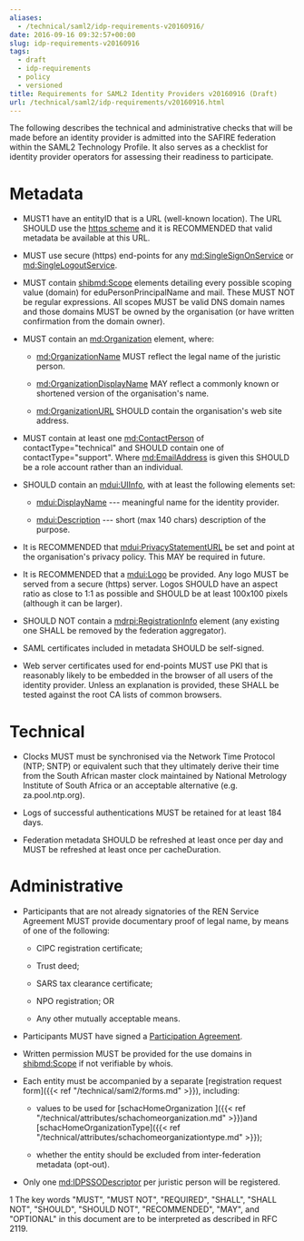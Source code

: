 ```yaml
---
aliases:
  - /technical/saml2/idp-requirements-v20160916/
date: 2016-09-16 09:32:57+00:00
slug: idp-requirements-v20160916
tags:
  - draft
  - idp-requirements
  - policy
  - versioned
title: Requirements for SAML2 Identity Providers v20160916 (Draft)
url: /technical/saml2/idp-requirements/v20160916.html
---
```


The following describes the technical and administrative checks that will be made before an identity provider is admitted into the SAFIRE federation within the SAML2 Technology Profile. It also serves as a checklist for identity provider operators for assessing their readiness to participate.

# Metadata

  * MUST1 have an entityID that is a URL (well-known location). The URL SHOULD use the [https scheme](https://tools.ietf.org/html/rfc2818#section-2.4) and it is RECOMMENDED that valid metadata be available at this URL.

  * MUST use secure (https) end-points for any <md:SingleSignOnService> or <md:SingleLogoutService>.

  * MUST contain <shibmd:Scope> elements detailing every possible scoping value (domain) for eduPersonPrincipalName and mail. These MUST NOT be regular expressions. All scopes MUST be valid DNS domain names and those domains MUST be owned by the organisation (or have written confirmation from the domain owner).

  * MUST contain an <md:Organization> element, where:

    * <md:OrganizationName> MUST reflect the legal name of the juristic person.

    * <md:OrganizationDisplayName> MAY reflect a commonly known or shortened version of the organisation's name.

    * <md:OrganizationURL> SHOULD contain the organisation's web site address.

  * MUST contain at least one <md:ContactPerson> of contactType="technical" and SHOULD contain one of contactType="support". Where <md:EmailAddress> is given this SHOULD be a role account rather than an individual.

  * SHOULD contain an <mdui:UIInfo>, with at least the following elements set:

    * <mdui:DisplayName> --- meaningful name for the identity provider.

    * <mdui:Description> --- short (max 140 chars) description of the purpose.

  * It is RECOMMENDED that <mdui:PrivacyStatementURL> be set and point at the organisation's privacy policy. This MAY be required in future.

  * It is RECOMMENDED that a <mdui:Logo> be provided. Any logo MUST be served from a secure (https) server. Logos SHOULD have an aspect ratio as close to 1:1 as possible and SHOULD be at least 100x100 pixels (although it can be larger).

  * SHOULD NOT contain a <mdrpi:RegistrationInfo> element (any existing one SHALL be removed by the federation aggregator).

  * SAML certificates included in metadata SHOULD be self-signed.

  * Web server certificates used for end-points MUST use PKI that is reasonably likely to be embedded in the browser of all users of the identity provider. Unless an explanation is provided, these SHALL be tested against the root CA lists of common browsers.

# Technical

  * Clocks MUST must be synchronised via the Network Time Protocol (NTP; SNTP) or equivalent such that they ultimately derive their time from the South African master clock maintained by National Metrology Institute of South Africa or an acceptable alternative (e.g. za.pool.ntp.org).

  * Logs of successful authentications MUST be retained for at least 184 days.

  * Federation metadata SHOULD be refreshed at least once per day and MUST be refreshed at least once per cacheDuration.

# Administrative

  * Participants that are not already signatories of the REN Service Agreement MUST provide documentary proof of legal name, by means of one of the following:

    * CIPC registration certificate;

    * Trust deed;

    * SARS tax clearance certificate;

    * NPO registration; OR

    * Any other mutually acceptable means.

  * Participants MUST have signed a [Participation Agreement](/safire/policy/participation/).

  * Written permission MUST be provided for the use domains in <shibmd:Scope> if not verifiable by whois.

  * Each entity must be accompanied by a separate [registration request form]({{< ref "/technical/saml2/forms.md" >}}), including:

    * values to be used for [schacHomeOrganization ]({{< ref "/technical/attributes/schachomeorganization.md" >}})and [schacHomeOrganizationType]({{< ref "/technical/attributes/schachomeorganizationtype.md" >}});

    * whether the entity should be excluded from inter-federation metadata (opt-out).

  * Only one <md:IDPSSODescriptor> per juristic person will be registered.

1 The key words "MUST", "MUST NOT", "REQUIRED", "SHALL", "SHALL NOT", "SHOULD", "SHOULD NOT", "RECOMMENDED", "MAY", and "OPTIONAL" in this document are to be interpreted as described in RFC 2119.

